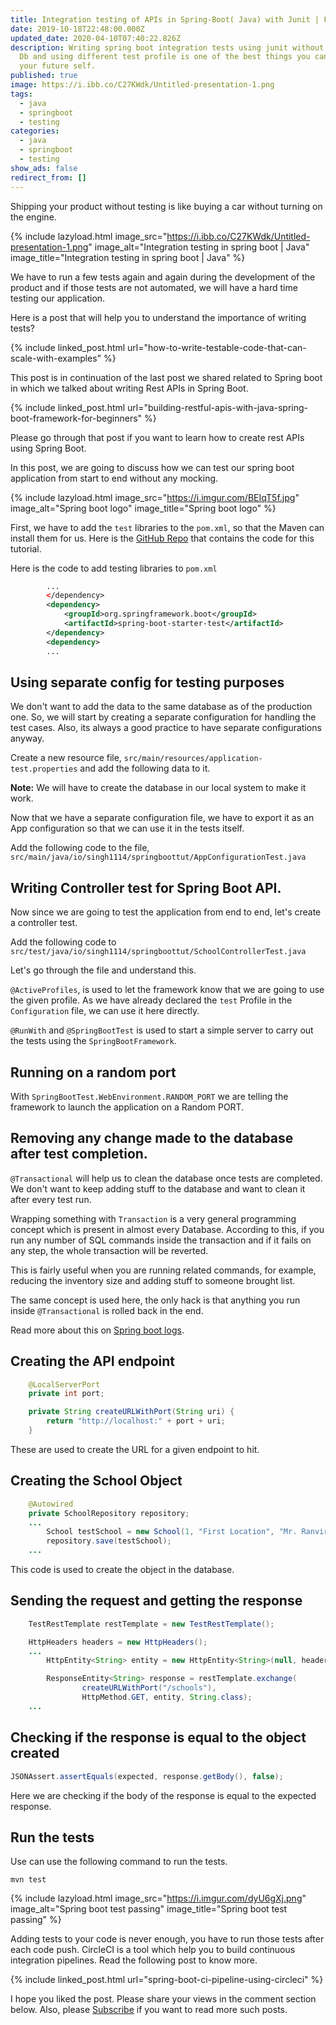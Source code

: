 ```yaml
---
title: Integration testing of APIs in Spring-Boot( Java) with Junit | For Beginners
date: 2019-10-18T22:48:00.000Z
updated_date: 2020-04-10T07:40:22.826Z
description: Writing spring boot integration tests using junit without mocking
  Db and using different test profile is one of the best things you can do for
  your future self.
published: true
image: https://i.ibb.co/C27KWdk/Untitled-presentation-1.png
tags:
  - java
  - springboot
  - testing
categories:
  - java
  - springboot
  - testing
show_ads: false
redirect_from: []
---
```

Shipping your product without testing is like buying a car without turning on the engine.

{% include lazyload.html image_src="https://i.ibb.co/C27KWdk/Untitled-presentation-1.png" image_alt="Integration testing in spring boot | Java" image_title="Integration testing in spring boot | Java" %}

We have to run a few tests again and again during the development of the product and if those tests are not automated, we will have a hard time testing our application.

Here is a post that will help you to understand the importance of writing tests?

{% include linked_post.html url="how-to-write-testable-code-that-can-scale-with-examples" %}

This post is in continuation of the last post we shared related to Spring boot in which we talked about writing Rest APIs in Spring Boot.

{% include linked_post.html url="building-restful-apis-with-java-spring-boot-framework-for-beginners" %}

Please go through that post if you want to learn how to create rest APIs using Spring Boot.

In this post, we are going to discuss how we can test our spring boot application from start to end without any mocking.

{% include lazyload.html image_src="https://i.imgur.com/BEIqT5f.jpg" image_alt="Spring boot logo" image_title="Spring boot logo" %}

First, we have to add the `test` libraries to the `pom.xml`, so that the Maven can install them for us. Here is the [GitHub Repo](https://github.com/singh1114/java_tutorial) that contains the code for this tutorial.

Here is the code to add testing libraries to `pom.xml`

```xml
        ...
        </dependency>
        <dependency>
            <groupId>org.springframework.boot</groupId>
            <artifactId>spring-boot-starter-test</artifactId>
        </dependency>
        <dependency>
        ...
```

## Using separate config for testing purposes

We don't want to add the data to the same database as of the production one. So, we will start by creating a separate configuration for handling the test cases. Also, its always a good practice to have separate configurations anyway.

Create a new resource file, `src/main/resources/application-test.properties` and add the following data to it.

<script src="https://gist.github.com/singh1114/83a86ec1ad07822b4d03813981b47e86.js"></script>

**Note:** We will have to create the database in our local system to make it work.

Now that we have a separate configuration file, we have to export it as an App configuration so that we can use it in the tests itself.

Add the following code to the file, `src/main/java/io/singh1114/springboottut/AppConfigurationTest.java`

<script src="https://gist.github.com/singh1114/df676e3dae7ab7ccb48e64574dd94916.js"></script>

## Writing Controller test for Spring Boot API.

Now since we are going to test the application from end to end, let's create a controller test.

Add the following code to `src/test/java/io/singh1114/springboottut/SchoolControllerTest.java`

<script src="https://gist.github.com/singh1114/a305379be45ef7924d14d776756caa55.js"></script>

Let's go through the file and understand this.

`@ActiveProfiles`, is used to let the framework know that we are going to use the given profile. As we have already declared the `test` Profile in the `Configuration` file, we can use it here directly.

`@RunWith` and `@SpringBootTest` is used to start a simple server to carry out the tests using the `SpringBootFramework`.

## Running on a random port

With `SpringBootTest.WebEnvironment.RANDOM_PORT` we are telling the framework to launch the application on a Random PORT.

## Removing any change made to the database after test completion.

`@Transactional` will help us to clean the database once tests are completed. We don't want to keep adding stuff to the database and want to clean it after every test run.

Wrapping something with `Transaction` is a very general programming concept which is present in almost every Database. According to this, if you run any number of SQL commands inside the transaction and if it fails on any step, the whole transaction will be reverted.

This is fairly useful when you are running related commands, for example, reducing the inventory size and adding stuff to someone brought list.

The same concept is used here, the only hack is that anything you run inside `@Transactional` is rolled back in the end.

Read more about this on [Spring boot logs](https://docs.spring.io/spring/docs/4.2.5.RELEASE/spring-framework-reference/html/integration-testing.html#testcontext-tx).

## Creating the API endpoint

```java
    @LocalServerPort
    private int port;

    private String createURLWithPort(String uri) {
        return "http://localhost:" + port + uri;
    }
```

These are used to create the URL for a given endpoint to hit.

## Creating the School Object

```java
    @Autowired
    private SchoolRepository repository;
    ...
        School testSchool = new School(1, "First Location", "Mr. Ranvir", "California");
        repository.save(testSchool);
    ...
```

This code is used to create the object in the database.

## Sending the request and getting the response

```java
    TestRestTemplate restTemplate = new TestRestTemplate();

    HttpHeaders headers = new HttpHeaders();
    ...
        HttpEntity<String> entity = new HttpEntity<String>(null, headers);

        ResponseEntity<String> response = restTemplate.exchange(
                createURLWithPort("/schools"),
                HttpMethod.GET, entity, String.class);
    ...
```

## Checking if the response is equal to the object created

```java
JSONAssert.assertEquals(expected, response.getBody(), false);
```

Here we are checking if the body of the response is equal to the expected response.

## Run the tests

Use can use the following command to run the tests.

```shell
mvn test
```

{% include lazyload.html image_src="https://i.imgur.com/dyU6gXj.png" image_alt="Spring boot test passing" image_title="Spring boot test passing" %}

Adding tests to your code is never enough, you have to run those tests after each code push. CircleCI is a tool which help you to build continuous integration pipelines. Read the following post to know more.

{% include linked_post.html url="spring-boot-ci-pipeline-using-circleci" %}

I hope you liked the post. Please share your views in the comment section below. Also, please [Subscribe](https://ranvir.xyz/blog/subscribe) if you want to read more such posts.